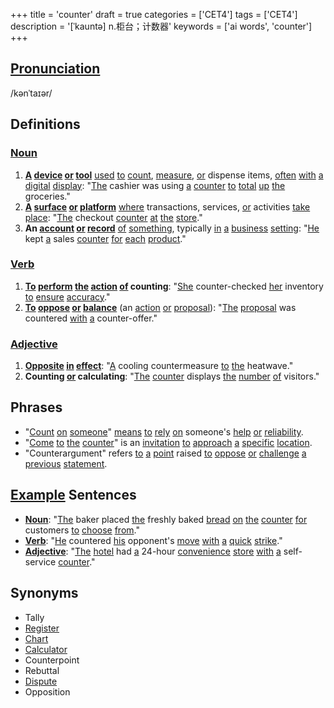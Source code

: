 +++
title = 'counter'
draft = true
categories = ['CET4']
tags = ['CET4']
description = '[ˈkauntə] n.柜台；计数器'
keywords = ['ai words', 'counter']
+++

## [Pronunciation](/en/post/pronunciation/)
/kənˈtaɪər/

## Definitions
### [Noun](/en/post/noun/)
1. **[A](/en/post/a/) [device](/en/post/device/) [or](/en/post/or/) [tool](/en/post/tool/)** [used](/en/post/used/) [to](/en/post/to/) [count](/en/post/count/), [measure](/en/post/measure/), [or](/en/post/or/) dispense items, [often](/en/post/often/) [with](/en/post/with/) [a](/en/post/a/) [digital](/en/post/digital/) [display](/en/post/display/): "[The](/en/post/the/) cashier was using [a](/en/post/a/) [counter](/en/post/counter/) [to](/en/post/to/) [total](/en/post/total/) [up](/en/post/up/) [the](/en/post/the/) groceries."
2. **[A](/en/post/a/) [surface](/en/post/surface/) [or](/en/post/or/) [platform](/en/post/platform/)** [where](/en/post/where/) transactions, services, [or](/en/post/or/) activities [take](/en/post/take/) [place](/en/post/place/): "[The](/en/post/the/) checkout [counter](/en/post/counter/) [at](/en/post/at/) [the](/en/post/the/) [store](/en/post/store/)."
3. **An [account](/en/post/account/) [or](/en/post/or/) [record](/en/post/record/)** [of](/en/post/of/) [something](/en/post/something/), typically [in](/en/post/in/) [a](/en/post/a/) [business](/en/post/business/) [setting](/en/post/setting/): "[He](/en/post/he/) kept [a](/en/post/a/) sales [counter](/en/post/counter/) [for](/en/post/for/) [each](/en/post/each/) [product](/en/post/product/)."

### [Verb](/en/post/verb/)
1. **[To](/en/post/to/) [perform](/en/post/perform/) [the](/en/post/the/) [action](/en/post/action/) [of](/en/post/of/) counting**: "[She](/en/post/she/) counter-checked [her](/en/post/her/) inventory [to](/en/post/to/) [ensure](/en/post/ensure/) [accuracy](/en/post/accuracy/)."
2. **[To](/en/post/to/) [oppose](/en/post/oppose/) [or](/en/post/or/) [balance](/en/post/balance/)** (an [action](/en/post/action/) [or](/en/post/or/) [proposal](/en/post/proposal/)): "[The](/en/post/the/) [proposal](/en/post/proposal/) was countered [with](/en/post/with/) [a](/en/post/a/) counter-offer."

### [Adjective](/en/post/adjective/)
1. **[Opposite](/en/post/opposite/) [in](/en/post/in/) [effect](/en/post/effect/)**: "[A](/en/post/a/) cooling countermeasure [to](/en/post/to/) [the](/en/post/the/) heatwave."
2. **Counting [or](/en/post/or/) calculating**: "[The](/en/post/the/) [counter](/en/post/counter/) displays [the](/en/post/the/) [number](/en/post/number/) [of](/en/post/of/) visitors."

## Phrases
- "[Count](/en/post/count/) [on](/en/post/on/) [someone](/en/post/someone/)" [means](/en/post/means/) [to](/en/post/to/) [rely](/en/post/rely/) [on](/en/post/on/) someone's [help](/en/post/help/) [or](/en/post/or/) [reliability](/en/post/reliability/).
- "[Come](/en/post/come/) [to](/en/post/to/) [the](/en/post/the/) [counter](/en/post/counter/)" is an [invitation](/en/post/invitation/) [to](/en/post/to/) [approach](/en/post/approach/) [a](/en/post/a/) [specific](/en/post/specific/) [location](/en/post/location/).
- "Counterargument" refers [to](/en/post/to/) [a](/en/post/a/) [point](/en/post/point/) raised [to](/en/post/to/) [oppose](/en/post/oppose/) [or](/en/post/or/) [challenge](/en/post/challenge/) [a](/en/post/a/) [previous](/en/post/previous/) [statement](/en/post/statement/).

## [Example](/en/post/example/) Sentences
- **[Noun](/en/post/noun/)**: "[The](/en/post/the/) baker placed [the](/en/post/the/) freshly baked [bread](/en/post/bread/) [on](/en/post/on/) [the](/en/post/the/) [counter](/en/post/counter/) [for](/en/post/for/) customers [to](/en/post/to/) [choose](/en/post/choose/) [from](/en/post/from/)."
- **[Verb](/en/post/verb/)**: "[He](/en/post/he/) countered [his](/en/post/his/) opponent's [move](/en/post/move/) [with](/en/post/with/) [a](/en/post/a/) [quick](/en/post/quick/) [strike](/en/post/strike/)."
- **[Adjective](/en/post/adjective/)**: "[The](/en/post/the/) [hotel](/en/post/hotel/) had [a](/en/post/a/) 24-hour [convenience](/en/post/convenience/) [store](/en/post/store/) [with](/en/post/with/) [a](/en/post/a/) self-service [counter](/en/post/counter/)."

## Synonyms
- Tally
- [Register](/en/post/register/)
- [Chart](/en/post/chart/)
- [Calculator](/en/post/calculator/)
- Counterpoint
- Rebuttal
- [Dispute](/en/post/dispute/)
- Opposition
